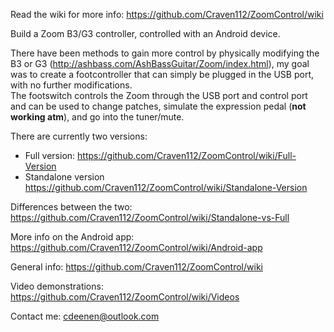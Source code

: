 Read the wiki for more info:
https://github.com/Craven112/ZoomControl/wiki

Build a Zoom B3/G3 controller, controlled with an Android device. 

There have been methods to gain more control by physically modifying the B3 or G3 (http://ashbass.com/AshBassGuitar/Zoom/index.html), my goal was to create a footcontroller that can simply be plugged in the USB port, with no further modifications.  
The footswitch controls the Zoom through the USB port and control port and can be used to change patches, simulate the expression pedal (**not working atm**), and go into the tuner/mute. 

There are currently two versions:
* Full version: https://github.com/Craven112/ZoomControl/wiki/Full-Version
* Standalone version https://github.com/Craven112/ZoomControl/wiki/Standalone-Version
 
Differences between the two: https://github.com/Craven112/ZoomControl/wiki/Standalone-vs-Full

More info on the Android app: https://github.com/Craven112/ZoomControl/wiki/Android-app

General info: https://github.com/Craven112/ZoomControl/wiki

Video demonstrations: https://github.com/Craven112/ZoomControl/wiki/Videos

Contact me: cdeenen@outlook.com
